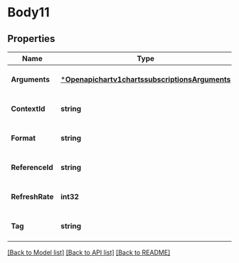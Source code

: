 # Body11

## Properties
Name | Type | Description | Notes
------------ | ------------- | ------------- | -------------
**Arguments** | [***Openapichartv1chartssubscriptionsArguments**](openapichartv1chartssubscriptions_Arguments.md) |  | [optional] [default to null]
**ContextId** | **string** |  | [optional] [default to null]
**Format** | **string** |  | [optional] [default to null]
**ReferenceId** | **string** |  | [optional] [default to null]
**RefreshRate** | **int32** |  | [optional] [default to null]
**Tag** | **string** |  | [optional] [default to null]

[[Back to Model list]](../README.md#documentation-for-models) [[Back to API list]](../README.md#documentation-for-api-endpoints) [[Back to README]](../README.md)

